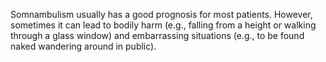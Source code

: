 Somnambulism usually has a good prognosis for most patients. However, sometimes it can lead to bodily harm (e.g., falling from a height or walking through a glass window) and embarrassing situations (e.g., to be found naked wandering around in public).